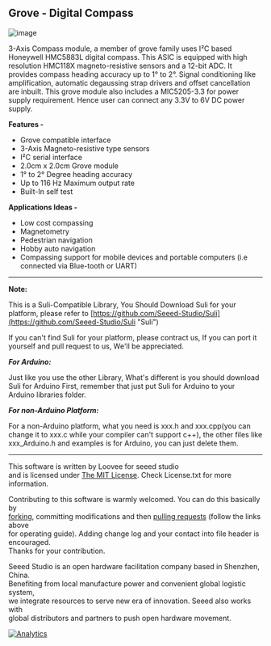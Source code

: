 Grove - Digital Compass
-------------------------------------------------------------
![image](http://www.seeedstudio.com/depot/images/product/axis%20compass.jpg)


3-Axis Compass module, a member of grove family uses I²C based Honeywell HMC5883L digital compass. This ASIC is equipped with high resolution HMC118X magneto-resistive sensors and a 12-bit ADC. It provides compass heading accuracy up to 1° to 2°. Signal conditioning like amplification, automatic degaussing strap drivers and offset cancellation are inbuilt. This grove module also includes a MIC5205-3.3 for power supply requirement. Hence user can connect any 3.3V to 6V DC power supply.
 
**Features -**

* Grove compatible interface
* 3-Axis Magneto-resistive type sensors
* I²C serial interface
* 2.0cm x 2.0cm Grove module
* 1° to 2° Degree heading accuracy
* Up to 116 Hz Maximum output rate
* Built-In self test

**Applications Ideas -**

* Low cost compassing
* Magnetometry
* Pedestrian navigation
* Hobby auto navigation
* Compassing support for mobile devices and portable computers (i.e connected via Blue-tooth or UART)

-----
**Note:**

This is a Suli-Compatible Library, You Should Download Suli for your platform, please refer to [https://github.com/Seeed-Studio/Suli](https://github.com/Seeed-Studio/Suli "Suli")

If you can't find Suli for your platform, please contract us, If you can port it yourself and pull request to us, We'll be appreciated. 

***For Arduino:***

Just like you use the other Library, What's different is you should download Suli for Arduino First, remember that just put Suli for Arduino to your Arduino libraries folder.

***For non-Arduino Platform:***

For a non-Arduino platform, what you need is xxx.h and xxx.cpp(you can change it to xxx.c while your compiler can't support c++), the other files like xxx_Arduino.h and examples is for Arduino, you can just delete them.


----
This software is written by Loovee for seeed studio<br>
and is licensed under [The MIT License](http://opensource.org/licenses/mit-license.php). Check License.txt for more information.<br>

Contributing to this software is warmly welcomed. You can do this basically by<br>
[forking](https://help.github.com/articles/fork-a-repo), committing modifications and then [pulling requests](https://help.github.com/articles/using-pull-requests) (follow the links above<br>
for operating guide). Adding change log and your contact into file header is encouraged.<br>
Thanks for your contribution.

Seeed Studio is an open hardware facilitation company based in Shenzhen, China. <br>
Benefiting from local manufacture power and convenient global logistic system, <br>
we integrate resources to serve new era of innovation. Seeed also works with <br>
global distributors and partners to push open hardware movement.<br>


[1]:http://www.seeedstudio.com/wiki/LED_Bar



[![Analytics](https://ga-beacon.appspot.com/UA-46589105-3/I2C_ADC)](https://github.com/igrigorik/ga-beacon)
